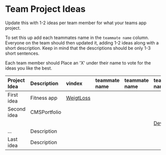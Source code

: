 # Team Project Ideas

Update this with 1-2 ideas per team member for what your teams app project.

To set this up add each teammates name in the `teammate name` column. Everyone
on the team should then updated it, adding 1-2 ideas along with a short 
description. Keep in mind that the descriptions should be only 1-3 short
sentences. 

Each team member should Place an 'X' under their name to vote for the ideas 
you like the best.

| Project Idea | Description | vindex | teammate name | teammate name | teammate name | teammate name | Ali Mora |
| :--- | :--- | :--- | :--- | :--- | :--- | :--- | :--- |
| First idea | Fitness app |[WeigtLoss](https://docs.google.com/document/d/1GBcLu1EVeEJUIH11DrwKgtWo3c2uw_70Mg244mHYkjA/edit?usp=sharing) | | | | | [Healthcare](https://docs.google.com/document/d/1bM_Wrv6lfu0ZeJWGYyExbnXUombqptxEurHC_6gEedc/edit?usp=sharing)|
| Second idea | CMSPortfolio
 | | | | | | [DevConnect](https://docs.google.com/document/d/1jcTaGwmHtQTaqTdtOuoTjtC3XWgP6KKnKpzeAVvgRrE/edit?usp=sharing)|
| ... | Description | | | | | | |
| Last idea | Description | | | | | | |
